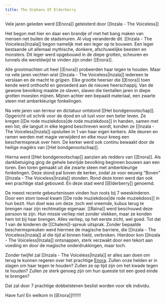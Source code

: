 ```yaml
---
title: The Orphans Of Elderberry
---
```

Vele jaren geleden werd [[Enora]] geteisterd door [[Inzala - The Voiceless]]

Het begon met hier en daar een brandje of met het bang maken van mensen net buiten de stadsmuren. Al vlug veranderde dit. [[Inzala - The Voiceless|Inzala]] begon namelijk met een leger op te bouwen.
Een leger bestaande uit allemaal mythische, donkere, afschuwelijke beesten en monsters.
Dit leger werd opgebouwd in de diepe grotten, scheuren en tunnels die wereldwijd te vinden zijn onder [[Enora]].  

Alle grootmachten uit heel [[Enora]] probeerden haar tegen te houden. Maar na vele jaren vechten wist [[Inzala - The Voiceless|Inzala]] iedereen te verslaan en de macht te grijpen.
Elke grootte heerser die [[Enora]] toen kende werd onthoofd en gevoederd aan de nieuwe heerschappij. Van de gewone bevolking maakte ze slaven, slaven die tientallen jaren in diepe grotten moesten mijnen. Mijnen achter een bepaald materiaal, een zwarte steen met amberkleurige fonkelingen.

Na vele jaren van terreur en dictatuur ontstond [[Het bondgenootschap]]. Opgericht uit schrik voor de dood en uit lust voor een beter leven. Ze kregen [[De rode muziekdoos|de rode muziekdoos]] in handen, samen met een list, die languit in elke legend beschreven wordt, konden ze [[Inzala - The Voiceless|Inzala]] opsluiten in 1 van haar eigen kerkers. Alle deuren en ramen werden met magie verwijderd en elke muur kreeg een beschermspreuk over hem. De kerker werd ook continu bewaakt door de heilige magiërs van [[Het bondgenootschap]].  

Hierna werd [[Het bondgenootschap]] aanzien als redders van [[Enora]]. Als dankbetuiging ging de gehele bevrijde bevolking beginnen bouwen aan een toren. Een toren gemaakt uit die zwarte steen met amberkleurige fonkelingen. Deze stond pal boven de kerker, zodat ze voor eeuwig "Boven" [[Inzala - The Voiceless|Inzala]] stonden. Rond deze toren werd dan ook een prachtige stad gebouwd. En deze stad werd [[Elderberry]] genoemd.

De meest recente gebeurtenissen vinden hun roots bij 7 weeskinderen. Door een stom toeval kwam [[De rode muziekdoos|de rode muziekdoos]] in hun bezit. Hun doel was om deze ,toch wel vreemde,  kubus terug te brengen naar zijn rechtmatige eigenaar. [[Raïna]] werd beschouwd deze persoon te zijn. Hun missie verliep niet zonder vlekken, maar ze konden hem tot bij haar brengen. Alles verliep, op het eerste zicht, wel goed. Tot dat 1 van de kinderen de [[Chalem]]-spreuk uitsprak. Zonder bepaalde beschermspreuken werd hiermee de magische barriere,  die [[Inzala - The Voiceless|Inzala]] al die tijd al binnen hield, verbroken. Hierdoor kon [[Inzala - The Voiceless|Inzala]] ontsnappen, sterk verzwakt door een tekort aan voeding en door de magische onderdrukkingen, maar toch.

Zonder twijfel zal [[Inzala - The Voiceless|Inzala]] er alles aan doen om terug te kunnen regeren over het prachtige [Enora](content/Plaatsen/Enora.md). Zullen onze helden er in slagen om haar tegen te houden? Zullen ze op tijd zijn om het kwade tegen te houden? Zullen ze sterk genoeg zijn om hun queeste tot een goed einde te brengen? 

Dat zal door 7 prachtige dobbelstenen beslist worden voor elk individu.


Have fun! En welkom in [[Enora]]!!!!!!!